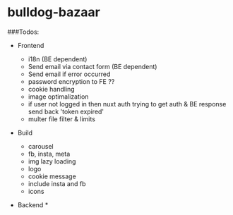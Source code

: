 # bulldog-bazaar

###Todos: 
- Frontend
  * i18n (BE dependent)
  * Send email via contact form (BE dependent)
  * Send email if error occurred
  * password encryption to FE ??
  * cookie handling
  * image optimalization
  * if user not logged in then nuxt auth trying to get auth & BE response send back 'token expired'
  * multer file filter & limits
 
- Build 
  * carousel
  * fb, insta, meta
  * img lazy loading
  * logo
  * cookie message
  * include insta and fb 
  * icons
  
- Backend
  * 

